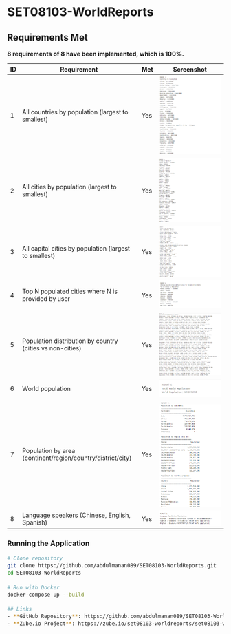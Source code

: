 # SET08103-WorldReports

## Requirements Met

**8 requirements of 8 have been implemented, which is 100%.**

| ID | Requirement | Met | Screenshot |
|----|-------------|-----|------------|
| 1 | All countries by population (largest to smallest) | Yes | ![Report1](screenshots/Report1.png) |
| 2 | All cities by population (largest to smallest) | Yes | ![Report2](screenshots/report2.png) |
| 3 | All capital cities by population (largest to smallest) | Yes | ![Report3](screenshots/report3.png) |
| 4 | Top N populated cities where N is provided by user | Yes | ![Report4](screenshots/report4.png) |
| 5 | Population distribution by country (cities vs non-cities) | Yes | ![Report5](screenshots/report5.png) |
| 6 | World population | Yes | ![Report6](screenshots/report6.png) |
| 7 | Population by area (continent/region/country/district/city) | Yes | ![Report7](screenshots/report7.png) |
| 8 | Language speakers (Chinese, English, Spanish) | Yes | ![Report8](screenshots/report8.png) |

### Running the Application

```bash
# Clone repository
git clone https://github.com/abdulmanan089/SET08103-WorldReports.git
cd SET08103-WorldReports

# Run with Docker
docker-compose up --build

## Links
- **GitHub Repository**: https://github.com/abdulmanan089/SET08103-WorldReports
- **Zube.io Project**: https://zube.io/set08103-worldreports/set08103-worldreports/w/workspace-1/kanban
